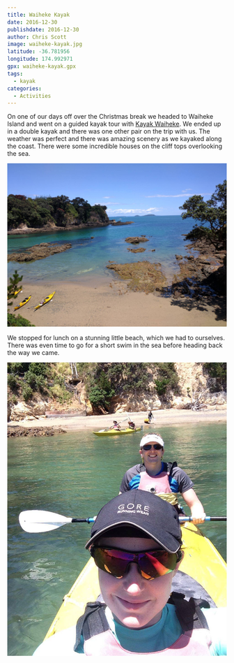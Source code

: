 ```yaml
---
title: Waiheke Kayak
date: 2016-12-30
publishdate: 2016-12-30
author: Chris Scott
image: waiheke-kayak.jpg
latitude: -36.781956
longitude: 174.992971
gpx: waiheke-kayak.gpx
tags:
  - kayak
categories:
  - Activities
---
```


On one of our days off over the Christmas break we headed to Waiheke Island and went on a guided kayak tour with [Kayak Waiheke](http://www.kayakwaiheke.co.nz/). We ended up in a double kayak and there was one other pair on the trip with us. The weather was perfect and there was amazing scenery as we kayaked along the coast. There were some incredible houses on the cliff tops overlooking the sea.

![Private beach for lunch](beach.jpg)

We stopped for lunch on a stunning little beach, which we had to ourselves. There was even time to go for a short swim in the sea before heading back the way we came.

![Heading back after lunch](after-lunch.jpg)
